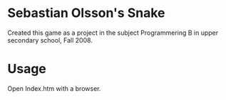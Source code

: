 Sebastian Olsson's Snake
=====

Created this game as a project in the subject Programmering B in upper secondary school, Fall 2008.

Usage
=====
Open Index.htm with a browser.
